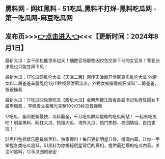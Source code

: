 黑料网 - 网红黑料 - 51吃瓜,黑料不打烊-黑料吃瓜网 - 第一吃瓜网-麻豆吃瓜网
------------------------
发布页>>><a href="https://heiliao17.github.io/cgw.github.io">👉点击进入👈</a><<<【更新时间：2024年8月1日】
------------------------
最新大瓜：女干部也能顶半边天！细数官场那些因权色交易下马的女官员！警花张津瑜也只能甘拜下风！

最新大瓜：17吃瓜网乱伦大瓜【天津二舅】网传天津南开泄密真实乱伦大瓜 外甥女和二舅爸爸车震乱伦1分11秒视频泄密流出，外甥女被操得疯狂喊叫 ‘二舅爸爸，爸爸操我

最新大瓜：17吃瓜网免费吃瓜【政坛大瓜】全网热搜江西省县委书记毛奇性侵女下属李佩霞 ，李佩霞父亲曝光完整10分03秒录音视频

17吃瓜，全网更新最快，瓜料最全，千万吃瓜群众信赖的吃瓜网站！ 一起来吃瓜吧！明星黑料、网红大瓜、热搜大瓜、海外大瓜、热门热榜、校园情侣、自拍更拍！！

51黑料包括娱乐圈最新黑料、独家爆料！每日更新明星八卦、绯闻内幕，让你一手掌握各类吃瓜黑料。51黑料为你揭秘明星背后的真相，提供最劲爆的吃瓜内容。关注51黑料，尽享瓜圈的秘密
